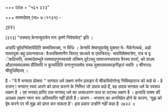+++
title = "५६५ ३२३"

+++
यस्मादेवम् (भा० ७।११३१) - 

2FF) 

(३२३) "तस्मात् केनाप्युपायेन मनः कृष्णे निवेशयेत्” इति । 

अत्रापि पूर्ववनिवेशयेदिति सम्मतिमात्रम्, न विधिः । केनापि तेष्वप्युपायेषु युक्तत मे- नैकेनेत्यर्थः, अहो यस्तादृश-बहु प्रयत्नसाध्य- वैधभक्तिमार्गेण चिरात् साध्यते स एवाचिराद्- भावविशेषमात्रेण, तत्र च द्व ेषादिनापि, तस्मादेवम्भूते परमसद्गुणस्वभावे तस्मिन् दूरेऽस्तु पामरजनभावस्य वैरस्य वार्त्ता, को वाधम औदास्यमवलम्ब्य प्रीतिमपि न कुर्य्यादिति रागानुगायामेव तच्च युक्ततमत्वमङ्गीकृतं भवति ॥ श्रीनारदः श्रीयुधिष्ठिरम् । 

है - "ये वै भगवता प्रोक्ताः " भागवत धर्म लक्षण वर्णन प्रसङ्ग में श्रीकवियोगोन्द्र निमिमहाराज को कहे थे - हे राजन् ! भगवान् स्वयं अपने को प्राप्त कराने के निमित्त जो उपाय कहे हैं, वह उपाय भागवत धर्म के स्वरूप लक्षण है । एवं भगवत् प्राप्ति उस भागवद् धर्म का असाधारण फल वा तटस्थ लक्षण है । इत्यादि वाक्य की अलक्ष्य लक्षण गमन रूप अतिव्याप्ति नहीं होती है। कारण - भगवान् का अनभिप्रेत होने के कारण, 'मुझ को द्वेष करने पर भी मुझ को प्राप्त कर सकता है'- इस प्रकार उन्होंने नहीं कहा है ॥७२२ ॥ 
